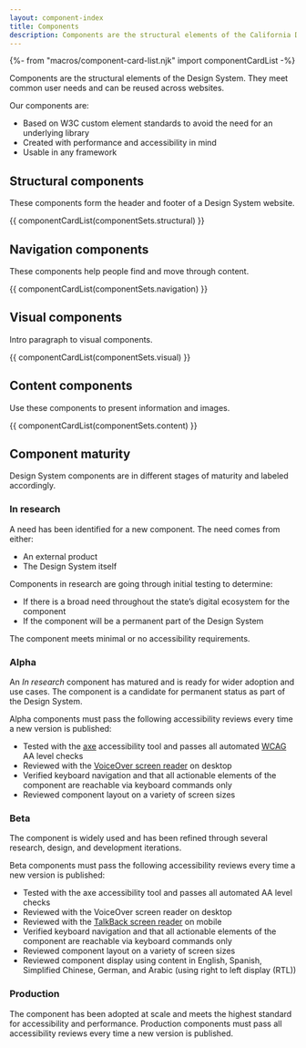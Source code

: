 ```yaml
---
layout: component-index
title: Components
description: Components are the structural elements of the California Design System. They meet common user needs and can be reused across websites.
---
```


{%- from "macros/component-card-list.njk" import componentCardList -%}

<p class="text-lead">Components are the structural elements of the Design System. They meet common user needs and can be reused across websites.</p>

Our components are:

* Based on W3C custom element standards to avoid the need for an underlying library
* Created with performance and accessibility in mind
* Usable in any framework

## Structural components 

These components form the header and footer of a Design System website.

{{ componentCardList(componentSets.structural) }}

## Navigation components 

These components help people find and move through content.

{{ componentCardList(componentSets.navigation) }}

## Visual components

Intro paragraph to visual components.

{{ componentCardList(componentSets.visual) }}

## Content components

Use these components to present information and images.

{{ componentCardList(componentSets.content) }}

## Component maturity

Design System components are in different stages of maturity and labeled accordingly.

### In research
A need has been identified for a new component. The need comes from either:

* An external product
* The Design System itself

Components in research are going through initial testing to determine:

* If there is a broad need throughout the state’s digital ecosystem for the component
* If the component will be a permanent part of the Design System

The component meets minimal or no accessibility requirements.

### Alpha

An _In research_ component has matured and is ready for wider adoption and use cases. The component is a candidate for permanent status as part of the Design System.

Alpha components must pass the following accessibility reviews every time a new version is published:

* Tested with the [axe](https://www.deque.com/axe/) accessibility tool and passes all automated [WCAG](https://www.w3.org/TR/WCAG21/) AA level checks 
* Reviewed with the [VoiceOver screen reader](https://www.apple.com/voiceover/info/guide/_1121.html) on desktop
* Verified keyboard navigation and that all actionable elements of the component are reachable via keyboard commands only 
* Reviewed component layout on a variety of screen sizes

### Beta

The component is widely used and has been refined through several research, design, and development iterations.

Beta components must pass the following accessibility reviews every time a new version is published:

* Tested with the axe accessibility tool and passes all automated AA level checks 
* Reviewed with the VoiceOver screen reader on desktop
* Reviewed with the [TalkBack screen reader](https://support.google.com/accessibility/android/answer/6283677?hl=en) on mobile 
* Verified keyboard navigation and that all actionable elements of the component are reachable via keyboard commands only
* Reviewed component layout on a variety of screen sizes
* Reviewed component display using content in English, Spanish, Simplified Chinese, German, and Arabic (using right to left display (RTL))

### Production

The component has been adopted at scale and meets the highest standard for accessibility and performance. Production components must pass all accessibility reviews every time a new version is published.
